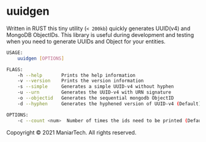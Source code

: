 # uuidgen

Written in RUST this tiny utility (`< 200kb`) quickly generates UUID(v4) and MongoDB ObjectIDs. This library is useful during development and testing when you need to generate UUIDs and Object for your entities.


```sh
USAGE:
    uuidgen [OPTIONS]

FLAGS:
    -h --help       Prints the help information
    -v --version    Prints the version information
    -s --simple     Generates a simple UUID-v4 without hyphen
    -u --urn        Generates the UUID-v4 with URN signature
    -o --objectid   Generates the sequential mongodb ObjectID
    -d --hyphen     Generates the hyphened version of UUID-v4 (Default)

OPTIONS:
    -c --count <num>  Number of times the ids need to be printed (Default 1)
```

Copoyright © 2021 ManiarTech. All rights reserved.
